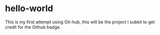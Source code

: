 # hello-world
This is my first attempt using Git-hub, this will be the project I subkit to get credit for the Github badge.
